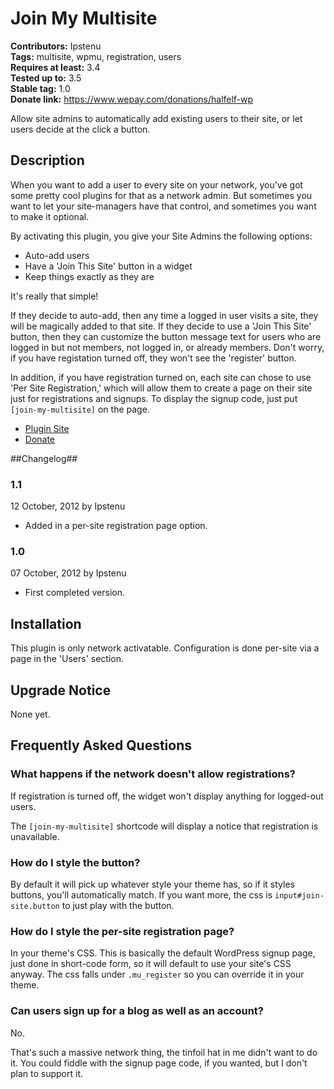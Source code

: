 # Join My Multisite #
**Contributors:** Ipstenu  
**Tags:** multisite, wpmu, registration, users  
**Requires at least:** 3.4  
**Tested up to:** 3.5  
**Stable tag:** 1.0  
**Donate link:** https://www.wepay.com/donations/halfelf-wp  

Allow site admins to automatically add existing users to their site, or let users decide at the click a button.

## Description ##

When you want to add a user to every site on your network, you've got some pretty cool plugins for that as a network admin. But sometimes you want to let your site-managers have that control, and sometimes you want to make it optional.

By activating this plugin, you give your Site Admins the following options:

* Auto-add users
* Have a 'Join This Site' button in a widget
* Keep things exactly as they are

It's really that simple! 

If they decide to auto-add, then any time a logged in user visits a site, they will be magically added to that site. If they decide to use a 'Join This Site' button, then they can customize the button message text for users who are logged in but not members, not logged in, or already members. Don't worry, if you have registation turned off, they won't see the 'register' button.

In addition, if you have registration turned on, each site can chose to use 'Per Site Registration,' which will allow them to create a page on their site just for registrations and signups. To display the signup code, just put <code>[join-my-multisite]</code> on the page.

* [Plugin Site](http://halfelf.org/plugins/sitewide-comment-control/)
* [Donate](https://www.wepay.com/donations/halfelf-wp)

##Changelog##

### 1.1 ###
12 October, 2012 by Ipstenu

* Added in a per-site registration page option.

###  1.0 ###
07 October, 2012 by Ipstenu

* First completed version.

## Installation ##

This plugin is only network activatable. Configuration is done per-site via a page in the 'Users' section.

## Upgrade Notice ##

None yet.

## Frequently Asked Questions ##

### What happens if the network doesn't allow registrations? ###

If registration is turned off, the widget won't display anything for logged-out users.

The <code>[join-my-multisite]</code> shortcode will display a notice that registration is unavailable.

### How do I style the button? ###

By default it will pick up whatever style your theme has, so if it styles buttons, you'll automatically match. If you want more, the css is `input#join-site.button` to just play with the button.

### How do I style the per-site registration page? ###

In your theme's CSS. This is basically the default WordPress signup page, just done in short-code form, so it will default to use your site's CSS anyway. The css falls under `.mu_register` so you can override it in your theme.

### Can users sign up for a blog as well as an account? ###

No. 

That's such a massive network thing, the tinfoil hat in me didn't want to do it. You could fiddle with the signup page code, if you wanted, but I don't plan to support it.